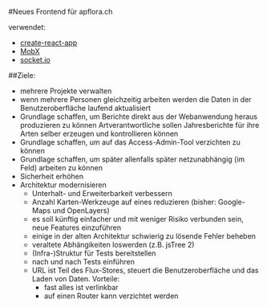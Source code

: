 #Neues Frontend für apflora.ch

verwendet:

- [create-react-app](//github.com/facebookincubator/create-react-app)
- [MobX](//github.com/mobxjs/mobx)
- [socket.io](//socket.io/)

##Ziele:

- mehrere Projekte verwalten
- wenn mehrere Personen gleichzeitig arbeiten werden die Daten in der Benutzeroberfläche laufend aktualisiert
- Grundlage schaffen, um Berichte direkt aus der Webanwendung heraus produzieren zu können
  Artverantwortliche sollen Jahresberichte für ihre Arten selber erzeugen und kontrollieren können
- Grundlage schaffen, um auf das Access-Admin-Tool verzichten zu können
- Grundlage schaffen, um später allenfalls später netzunabhängig (im Feld) arbeiten zu können
- Sicherheit erhöhen
- Architektur modernisieren
  - Unterhalt- und Erweiterbarkeit verbessern
  - Anzahl Karten-Werkzeuge auf eines reduzieren (bisher: Google-Maps und OpenLayers)
  - es soll künftig einfacher und mit weniger Risiko verbunden sein, neue Features einzuführen
  - einige in der alten Architektur schwierig zu lösende Fehler beheben
  - veraltete Abhängikeiten loswerden (z.B. jsTree 2)
  - (Infra-)Struktur für Tests bereitstellen
  - nach und nach Tests einführen
  - URL ist Teil des Flux-Stores, steuert die Benutzeroberfläche und das Laden von Daten. Vorteile:
    - fast alles ist verlinkbar
    - auf einen Router kann verzichtet werden
